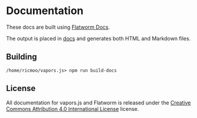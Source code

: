 Documentation
=============

These docs are built using [Flatworm Docs](https://github.com/ricmoo/flatworm).

The output is placed in [docs](../docs) and generates both HTML and Markdown
files.


Building
--------

```
/home/ricmoo/vapors.js> npm run build-docs
```


License
-------

All documentation for vapors.js and Flatworm is released under the
[Creative Commons Attribution 4.0 International License](https://choosealicense.com/licenses/cc-by-4.0/)
license.
